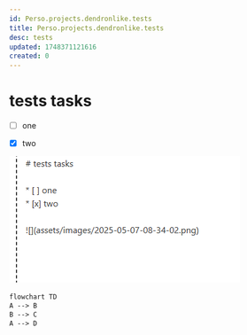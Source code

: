 ```yaml
---
id: Perso.projects.dendronlike.tests
title: Perso.projects.dendronlike.tests
desc: tests
updated: 1748371121616
created: 0
---
```

# tests tasks

* [ ] one
* [x] two



![](assets/images/2025-05-07-08-35-31.png)


```mermaid
flowchart TD
A --> B
B --> C
A --> D
```
